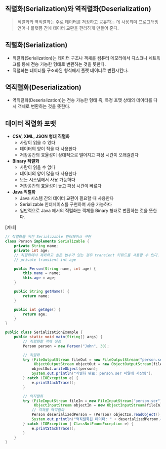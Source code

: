 ## 직렬화(Serialization)와 역직렬화(Deserialization)

> 직렬화와 역직렬화는 주로 데이터를 저장하고 공유하는 데 사용되며 프로그래밍 언어나 플랫폼 간에 데이터 교환을 편리하게 만들어 준다.

## 직렬화(Serialization)
- 직렬화(Serialization)는 데이터 구조나 객체를 컴퓨터 메모리에서 디스크나 네트워크를 통해 전송 가능한 형태로 변환하는 것을 뜻한다.
- 직렬화는 데이터를 구조화된 형식에서 플랫 데이터로 변환시킨다.

## 역직렬화(Deserialization)
- 역직렬화(Deserialization)는 전송 가능한 형태 즉, 특정 포맷 상태의 데이터를 다시 객체로 변환하는 것을 뜻한다.

## 데이터 직렬화 포맷
- **CSV, XML, JSON 형태 직렬화**
  - 사람이 읽을 수 있다
  - 데이터의 양이 적을 때 사용한다
  - 저장공간의 효율성이 상대적으로 떨어지고 파싱 시간이 오래걸린다
- **Binary 직렬화**
  - 사람이 읽을 수 없다
  - 데이터의 양이 많을 때 사용한다
  - 모든 시스템에서 사용 가능하다
  - 저장공간의 효율성이 높고 파싱 시간이 빠르다
- **Java 직렬화**
  - Java 시스템 간의 데이터 교환이 필요할 때 사용한다
  - Serializable 인터페이스를 구현하여 사용 가능하다
  - 일반적으로 Java 에서의 직렬화는 객체를 Binary 형태로 변환하는 것을 뜻한다.

[예제]
```java
// 직렬화를 위한 Serializable 인터페이스 구현
class Person implements Serializable {
    private String name;
    private int age; 
    // 직렬화에서 제외하고 싶은 변수가 있는 경우 transient 키워드를 사용할 수 있다.
    // private transient int age

    public Person(String name, int age) {
        this.name = name;
        this.age = age;
    }

    public String getName() {
        return name;
    }

    public int getAge() {
        return age;
    }
}

public class SerializationExample {
    public static void main(String[] args) {
        // 직렬화할 객체 생성
        Person person = new Person("John", 30);

        // 직렬화
        try (FileOutputStream fileOut = new FileOutputStream("person.ser");
             ObjectOutputStream objectOut = new ObjectOutputStream(fileOut)) {
            objectOut.writeObject(person);
            System.out.println("직렬화 완료: person.ser 파일에 저장됨");
        } catch (IOException e) {
            e.printStackTrace();
        }

        // 역직렬화
        try (FileInputStream fileIn = new FileInputStream("person.ser");
             ObjectInputStream objectIn = new ObjectInputStream(fileIn)) {
            // 객체를 역직렬화
            Person deserializedPerson = (Person) objectIn.readObject();
            System.out.println("역직렬화된 데이터: " + deserializedPerson.getName() + ", " + deserializedPerson.getAge());
        } catch (IOException | ClassNotFoundException e) {
            e.printStackTrace();
        }
    }
}
```
